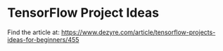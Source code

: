 # TensorFlow Project Ideas

Find the article at: https://www.dezyre.com/article/tensorflow-projects-ideas-for-beginners/455
